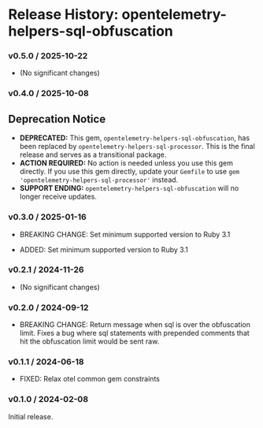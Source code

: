 # Release History: opentelemetry-helpers-sql-obfuscation

### v0.5.0 / 2025-10-22

* (No significant changes)

### v0.4.0 / 2025-10-08

## Deprecation Notice

* **DEPRECATED:** This gem, `opentelemetry-helpers-sql-obfuscation`, has been replaced by `opentelemetry-helpers-sql-processor`. This is the final release and serves as a transitional package.
* **ACTION REQUIRED:** No action is needed unless you use this gem directly. If you use this gem directly, update your `Gemfile` to use `gem 'opentelemetry-helpers-sql-processor'` instead.
* **SUPPORT ENDING:** `opentelemetry-helpers-sql-obfuscation` will no longer receive updates.

### v0.3.0 / 2025-01-16

* BREAKING CHANGE: Set minimum supported version to Ruby 3.1

* ADDED: Set minimum supported version to Ruby 3.1

### v0.2.1 / 2024-11-26

* (No significant changes)

### v0.2.0 / 2024-09-12

- BREAKING CHANGE: Return message when sql is over the obfuscation limit. Fixes a bug where sql statements with prepended comments that hit the obfuscation limit would be sent raw.

### v0.1.1 / 2024-06-18

- FIXED: Relax otel common gem constraints

### v0.1.0 / 2024-02-08

Initial release.
